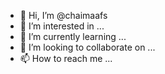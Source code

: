 - 👋 Hi, I’m @chaimaafs
- 👀 I’m interested in ...
- 🌱 I’m currently learning ...
- 💞️ I’m looking to collaborate on ...
- 📫 How to reach me ...

<!---
chaimaafs/chaimaafs is a ✨ special ✨ repository because its `README.md` (this file) appears on your GitHub profile.
You can click the Preview link to take a look at your changes.
--->
